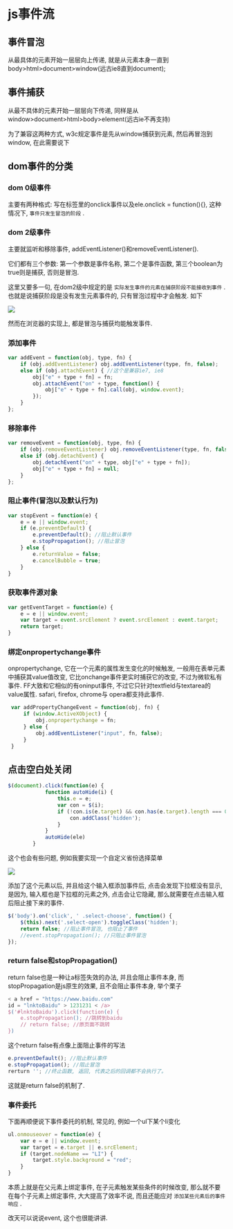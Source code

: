 <!--
Created: Mon Aug 26 2019 15:16:03 GMT+0800 (China Standard Time)
Modified: Mon Aug 26 2019 15:16:03 GMT+0800 (China Standard Time)
-->
# js事件流

## 事件冒泡

从最具体的元素开始一层层向上传递, 就是从元素本身一直到body>html>document>window(远古ie8直到document); 

## 事件捕获

从最不具体的元素开始一层层向下传递, 同样是从window>document>html>body>element(远古ie不再支持)

为了兼容这两种方式, w3c规定事件是先从window捕获到元素, 然后再冒泡到window, 在此需要说下

## dom事件的分类

### dom 0级事件

主要有两种格式: 写在标签里的onclick事件以及ele.onclick = function(){}, 这种情况下, `事件只发生冒泡的阶段` . 

### dom 2级事件

主要就监听和移除事件, addEventListener()和removeEventListener(). 

它们都有三个参数: 第一个参数是事件名称, 第二个是事件函数, 第三个boolean为true则是捕获, 否则是冒泡. 

这里又要多一句, 在dom2级中规定的是 `实际发生事件的元素在捕获阶段不能接收到事件` . 也就是说捕获阶段是没有发生元素事件的, 只有冒泡过程中才会触发. 如下

![](http://images2015.cnblogs.com/blog/1121217/201704/1121217-20170426094034287-1122722262.png)

然而在浏览器的实现上, 都是冒泡与捕获均能触发事件. 

### 添加事件

``` js
var addEvent = function(obj, type, fn) {
    if (obj.addEventListener) obj.addEventListener(type, fn, false);
    else if (obj.attachEvent) { //这个是兼容ie7, ie8
        obj["e" + type + fn] = fn;
        obj.attachEvent("on" + type, function() {
            obj["e" + type + fn].call(obj, window.event);
        });
    }
};
```

### 移除事件

``` js
var removeEvent = function(obj, type, fn) {
    if (obj.removeEventListener) obj.removeEventListener(type, fn, false);
    else if (obj.detachEvent) {
        obj.detachEvent("on" + type, obj["e" + type + fn]);
        obj["e" + type + fn] = null;
    }
};
```

### 阻止事件(冒泡以及默认行为)

``` js
var stopEvent = function(e) {
    e = e || window.event;
    if (e.preventDefault) {
        e.preventDefault(); //阻止默认事件
        e.stopPropagation(); //阻止冒泡
    } else {
        e.returnValue = false;
        e.cancelBubble = true;
    }
}
```

### 获取事件源对象

``` js
var getEventTarget = function(e) {
    e = e || window.event;
    var target = event.srcElement ? event.srcElement : event.target;
    return target;
}
```

### 绑定onpropertychange事件

onpropertychange, 它在一个元素的属性发生变化的时候触发, 一般用在表单元素中捕获其value值改变, 它比onchange事件更实时捕获它的改变, 不过为微软私有事件. FF大致和它相似的有oninput事件, 不过它只针对textfield与textarea的value属性. safari, firefox, chrome与 opera都支持此事件. 

``` js
 var addPropertyChangeEvent = function(obj, fn) {
     if (window.ActiveXObject) {
         obj.onpropertychange = fn;
     } else {
         obj.addEventListener("input", fn, false);
     }
 }
```

## 点击空白处关闭

``` js
$(document).click(function(e) {
            function autoHide(i) {
                this.e = e;
                var con = $(i);
                if (!con.is(e.target) && con.has(e.target).length === 0) {
                    con.addClass('hidden');
                }
            }
            autoHide(ele)
        }
```

这个也会有些问题, 例如我要实现一个自定义省份选择菜单

![](http://images2015.cnblogs.com/blog/1121217/201704/1121217-20170426104529709-1467131831.png)

添加了这个元素以后, 并且给这个输入框添加事件后, 点击会发现下拉框没有显示, 是因为, 输入框也是下拉框的元素之外, 点击会让它隐藏, 那么就需要在点击输入框后阻止接下来的事件. 

``` js
$('body').on('click', ' .select-choose', function() {
    $(this).next('.select-open').toggleClass('hidden');
    return false; //阻止事件冒泡, 也阻止了事件
    //event.stopPropagation(); //只阻止事件冒泡
});
```

### return false和stopPropagation()

return false也是一种让a标签失效的办法, 并且会阻止事件本身, 而stopPropagation是js原生的效果, 且不会阻止事件本身, 举个栗子

``` js
< a href = "https://www.baidu.com"
id = "lnktoBaidu" > 1231231 < /a>
$('#lnktoBaidu').click(function(e) {
    e.stopPropagation(); //跳转到baidu
    // return false; //原页面不跳转
})
```

这个return false有点像上面阻止事件的写法

``` js
e.preventDefault(); //阻止默认事件
e.stopPropagation(); //阻止冒泡
rerturn ''; //终止函数, 返回, 代表之后的回调都不会执行了。 
```

这就是return false的机制了. 

### 事件委托

下面再顺便说下事件委托的机制, 常见的, 例如一个ul下某个li变化

``` js
ul.onmouseover = function(e) {
    var e = e || window.event;
    var target = e.target || e.srcElement;
    if (target.nodeName == "LI") {
        target.style.background = "red";
    }
}
```

本质上就是在父元素上绑定事件, 在子元素触发某些条件的时候改变, 那么就不要在每个子元素上绑定事件, 大大提高了效率不说, 而且还能应对 `添加某些元素后的事件响应` . 

改天可以说说event, 这个也很能讲讲. 

